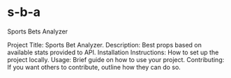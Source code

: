 # s-b-a
Sports Bets Analyzer

Project Title: Sports Bet Analyzer.
Description: Best props based on available stats provided to API.
Installation Instructions: How to set up the project locally.
Usage: Brief guide on how to use your project.
Contributing: If you want others to contribute, outline how they can do so.